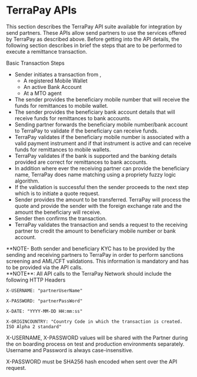 # TerraPay APIs

This section describes the TerraPay API suite available for integration by send partners. These APIs allow send partners to use the services offered by TerraPay as described above. Before getting into the API details, the following section describes in brief the steps that are to be performed to execute a remittance transaction.


Basic Transaction Steps

* Sender initiates a transaction from ,
   * A registered Mobile Wallet
   * An active Bank Account
   * At a MTO agent
* The sender provides the beneficiary mobile number that will receive the funds for remittances to mobile wallet.
* The sender provides the beneficiary bank account details that will receive funds for remittances to bank accounts.
* Sending partner forwards the beneficiary mobile number/bank account to TerraPay to validate if the beneficiary can receive funds.
* TerraPay validates if the beneficiary mobile number is associated with a valid payment instrument and if that instrument is active and can receive funds for remittances to mobile wallets.
* TerraPay validates if the bank is supported and the banking details provided are correct for remittances to bank accounts.
* In addition where ever the receiving partner can provide the beneficiary name, TerraPay does name matching using a propriety fuzzy logic algorithm.
* If the validation is successful then the sender proceeds to the next step which is to initiate a quote request.
* Sender provides the amount to be transferred. TerraPay will process the quote and provide the sender with the foreign exchange rate and the amount the beneficiary will receive.
* Sender then confirms the transaction.
* TerraPay validates the transaction and sends a request to the receiving partner to credit the amount to beneficiary mobile number or bank account.


<aside class="notice">
**NOTE- Both sender and beneficiary KYC has to be provided by the sending and receiving partners to TerraPay in order to perform sanctions screening and AML/CFT validations. This information is mandatory and has to be provided via the API calls.
</aside>
**NOTE**:
All API calls to the TerraPay Network should include the following HTTP Headers

`X-USERNAME: "partnerUserName"`

`X-PASSWORD: "partnerPassWord"`

`X-DATE: "YYYY-MM-DD HH:mm:ss"`

`X-ORIGINCOUNTRY: "Country Code in which the transaction is created. ISO Alpha 2 standard"`

X-USERNAME, X-PASSWORD values will be shared with the Partner during the on boarding process on test and production environments separately.
Username and Password is always case-insensitive.

X-PASSWORD must be SHA256 hash encoded when sent over the API request.